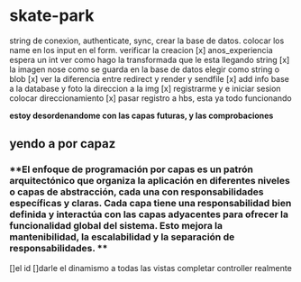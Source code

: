 # skate-park
string de conexion, authenticate, sync, crear la base de datos. 
colocar los name en los input en el form. verificar la creacion
[x] anos_experiencia espera un int ver como hago la transformada que le esta llegando string
[x] la imagen nose como se guarda en la base de datos elegir como string o blob
[x] ver la diferencia entre redirect y render y sendfile <!-- si tengo middlewares lo mejor es usar redirect, render es para vistas, sendfile enviar el archivo directamente y es menos escalable , ya que tendria 2 instancias -->
[x] add info base a la database y foto la direccion a la img
[x] registrarme y e iniciar sesion colocar direccionamiento
[x] pasar registro a hbs, esta ya todo funcionando

 **estoy desordenandome con las capas futuras, y las comprobaciones**

## yendo a por capaz

### **El enfoque de programación por capas es un patrón arquitectónico que organiza la aplicación en diferentes niveles o capas de abstracción, cada una con responsabilidades específicas y claras. Cada capa tiene una responsabilidad bien definida y interactúa con las capas adyacentes para ofrecer la funcionalidad global del sistema. Esto mejora la mantenibilidad, la escalabilidad y la separación de responsabilidades. **
[]el id
[]darle el dinamismo a todas las vistas completar controller realmente